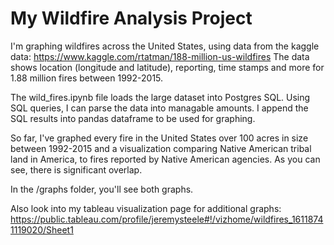# My Wildfire Analysis Project


I'm graphing wildfires across the United States, using data from the kaggle data: https://www.kaggle.com/rtatman/188-million-us-wildfires
The data shows location (longitude and latitude), reporting, time stamps and more for 1.88 million fires between 1992-2015.

The wild_fires.ipynb file loads the large dataset into Postgres SQL. Using SQL queries, I can parse the data into managable amounts. 
I append the SQL results into pandas dataframe to be used for graphing. 

So far, I've graphed every fire in the United States over 100 acres in size between 1992-2015 and a visualization comparing Native American tribal land in America, to fires reported by Native American agencies. As you can see, there is significant overlap.

In the /graphs folder, you'll see both graphs. 

Also look into my tableau visualization page for additional graphs: https://public.tableau.com/profile/jeremysteele#!/vizhome/wildfires_16118741119020/Sheet1
